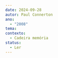 ```yaml
---
date: 2024-09-28
autor: Paul Connerton
ano:
  - "2008"
tema: 
contexto:
  - Cadeira memória
status:
  - Ler
---
```


